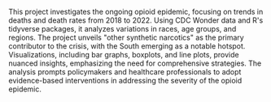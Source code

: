This project investigates the ongoing opioid epidemic, focusing on trends in deaths and death rates from 2018 to 2022. 
Using CDC Wonder data and R's tidyverse packages, it analyzes variations in races, age groups, and regions. 
The project unveils "other synthetic narcotics" as the primary contributor to the crisis, with the South emerging as a notable hotspot. 
Visualizations, including bar graphs, boxplots, and line plots, provide nuanced insights, emphasizing the need for comprehensive strategies. 
The analysis prompts policymakers and healthcare professionals to adopt evidence-based interventions in addressing the severity of the opioid epidemic.
